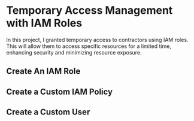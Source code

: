 # Temporary Access Management with IAM Roles

In this project, I granted temporary access to contractors using IAM roles. This will allow them to access specific resources for a limited time, enhancing security and minimizing resource exposure.

## Create An IAM Role

## Create a Custom IAM Policy

## Create a Custom User


